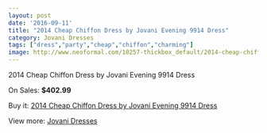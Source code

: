 ```yaml
---
layout: post
date: '2016-09-11'
title: "2014 Cheap Chiffon Dress by Jovani Evening 9914 Dress"
category: Jovani Dresses
tags: ["dress","party","cheap","chiffon","charming"]
image: http://www.neoformal.com/10257-thickbox_default/2014-cheap-chiffon-dress-by-jovani-evening-9914-dress.jpg
---
```

2014 Cheap Chiffon Dress by Jovani Evening 9914 Dress

On Sales: **$402.99**
<a href="https://www.neoformal.com/en/jovani-dresses-2014/3550-2014-cheap-chiffon-dress-by-jovani-evening-9914-dress.html"><amp-img layout="responsive" width="600" height="600" src="//www.neoformal.com/10257-thickbox_default/2014-cheap-chiffon-dress-by-jovani-evening-9914-dress.jpg" alt="2014 Cheap Chiffon Dress by Jovani Evening 9914 Dress 0" /></a>
<a href="https://www.neoformal.com/en/jovani-dresses-2014/3550-2014-cheap-chiffon-dress-by-jovani-evening-9914-dress.html"><amp-img layout="responsive" width="600" height="600" src="//www.neoformal.com/10258-thickbox_default/2014-cheap-chiffon-dress-by-jovani-evening-9914-dress.jpg" alt="2014 Cheap Chiffon Dress by Jovani Evening 9914 Dress 1" /></a>
<a href="https://www.neoformal.com/en/jovani-dresses-2014/3550-2014-cheap-chiffon-dress-by-jovani-evening-9914-dress.html"><amp-img layout="responsive" width="600" height="600" src="//www.neoformal.com/10259-thickbox_default/2014-cheap-chiffon-dress-by-jovani-evening-9914-dress.jpg" alt="2014 Cheap Chiffon Dress by Jovani Evening 9914 Dress 2" /></a>
<a href="https://www.neoformal.com/en/jovani-dresses-2014/3550-2014-cheap-chiffon-dress-by-jovani-evening-9914-dress.html"><amp-img layout="responsive" width="600" height="600" src="//www.neoformal.com/10260-thickbox_default/2014-cheap-chiffon-dress-by-jovani-evening-9914-dress.jpg" alt="2014 Cheap Chiffon Dress by Jovani Evening 9914 Dress 3" /></a>

Buy it: [2014 Cheap Chiffon Dress by Jovani Evening 9914 Dress](https://www.neoformal.com/en/jovani-dresses-2014/3550-2014-cheap-chiffon-dress-by-jovani-evening-9914-dress.html "2014 Cheap Chiffon Dress by Jovani Evening 9914 Dress")

View more: [Jovani Dresses](https://www.neoformal.com/en/48-jovani-dresses-2014 "Jovani Dresses")
